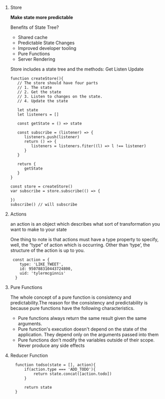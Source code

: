 
1. Store

   **Make state more predictable**
   
   Benefits of State Tree?
   * Shared cache
   * Predictable State Changes
   * Improved developer tooling
   * Pure Functions
   * Server Rendering
   
   Store includes a state tree and the methods: Get Listen Update
   ```
   function createStore(){
      // The store should have four parts
      // 1. The state
      // 2. Get the state
      // 3. Listen to changes on the state.
      // 4. Update the state
      
      let state
      let listeners = []
      
      const getState = () => state
      
      const subscribe = (listener) => {
         listeners.push(listener)
         return () => {
            listeners = listeners.fiter((l) => l !== listener)
         }
      }
      
      return {
         getState
      }
   }
   
   const store = createStore()
   var subscribe = store.subscribe(() => {

   })
   subscribe() // will subscribe
   ```
   
 2. Actions
 
    an action is an object which describes what sort of transformation you want to make to your state
   
    One thing to note is that actions must have a type property to specify, well, the “type” of action which is occurring. Other than ‘type’, the structure of the action is up to you.
   
    ```
     const action = {
        type: 'LIKE_TWEET',
        id: 950788310443724800,
        uid: 'tylermcginnis'
      }
    ```
 3. Pure Functions
 
    The whole concept of a pure function is consistency and predictability.The reason for the consistency and predictability is because pure functions have the following characteristics.
     
    *  Pure functions always return the same result given the same arguments. 
    *  Pure function's execution doesn't depend on the state of the application. They depend only on the arguments passed into them
    *  Pure functions don't modify the variables outside of their scope. Never produce any side effects
    
 4. Reducer Function
 
    ```
      function todso(state = [], action){
          if(action.type === 'ADD_TODO'){
              return state.concat([action.todo])
          }
          
          return state
      }
    ```
